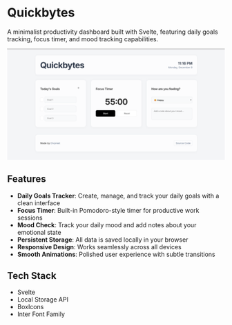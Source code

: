 # Quickbytes

A minimalist productivity dashboard built with Svelte, featuring daily goals tracking, focus timer, and mood tracking capabilities.

![Quickbytes Dashboard](screenshot.png)

## Features

- **Daily Goals Tracker**: Create, manage, and track your daily goals with a clean interface
- **Focus Timer**: Built-in Pomodoro-style timer for productive work sessions
- **Mood Check**: Track your daily mood and add notes about your emotional state
- **Persistent Storage**: All data is saved locally in your browser
- **Responsive Design**: Works seamlessly across all devices
- **Smooth Animations**: Polished user experience with subtle transitions

## Tech Stack

- Svelte
- Local Storage API
- BoxIcons
- Inter Font Family